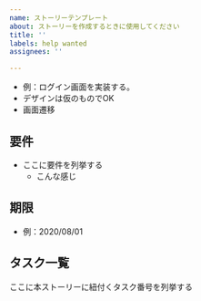 ```yaml
---
name: ストーリーテンプレート
about: ストーリーを作成するときに使用してください
title: ''
labels: help wanted
assignees: ''

---
```


- 例：ログイン画面を実装する。
- デザインは仮のものでOK
- 画面遷移

## 要件

- ここに要件を列挙する
  - こんな感じ

## 期限

- 例：2020/08/01

## タスク一覧

ここに本ストーリーに紐付くタスク番号を列挙する
